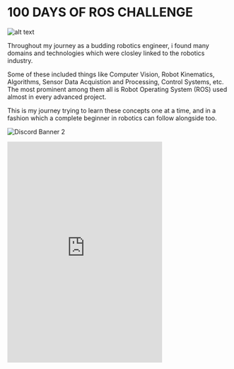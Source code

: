 # 100 DAYS OF ROS CHALLENGE

![alt text](https://github.com/JatinVira/100-Days-of-Ros/blob/main/image/Cover.jpg?raw=true)

Throughout my journey as a budding robotics engineer,
i found many domains and technologies which were closley 
linked to the robotics industry.

Some of these included things like Computer Vision,
Robot Kinematics, Algorithms, Sensor Data Acquistion and Processing,
Control Systems, etc. The most prominent among them all is 
Robot Operating System (ROS) used almost in every advanced project.

This is my journey trying to learn these concepts one at a time, 
and in a fashion which a complete beginner in robotics can follow alongside too.



![Discord Banner 2](https://discordapp.com/api/guilds/1034800149152673853/widget.png?style=banner2)
<iframe src="https://discord.com/widget?id=1034800149152673853&theme=dark" width="350" height="500" allowtransparency="true" frameborder="0" sandbox="allow-popups allow-popups-to-escape-sandbox allow-same-origin allow-scripts"></iframe>